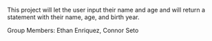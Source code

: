 This project will let the user input their name and age and will
return a statement with their name, age, and birth year.

Group Members: Ethan Enriquez, Connor Seto
